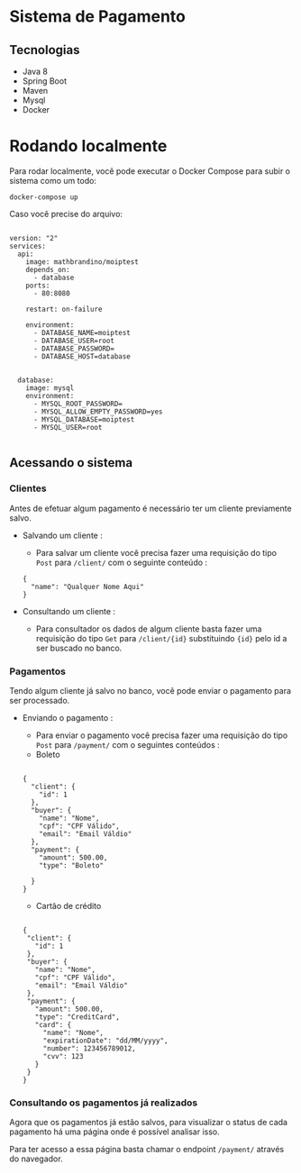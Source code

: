 # Sistema de Pagamento


## Tecnologias

- Java 8
- Spring Boot
- Maven
- Mysql 
- Docker

# Rodando localmente

Para rodar localmente, você pode executar o Docker Compose para subir 
o sistema como um todo: 

```
docker-compose up
``` 

Caso você precise do arquivo: 

```

version: "2"
services:
  api:
    image: mathbrandino/moiptest
    depends_on:
      - database
    ports:
      - 80:8080

    restart: on-failure

    environment:
      - DATABASE_NAME=moiptest
      - DATABASE_USER=root
      - DATABASE_PASSWORD=
      - DATABASE_HOST=database


  database:
    image: mysql
    environment:
      - MYSQL_ROOT_PASSWORD=
      - MYSQL_ALLOW_EMPTY_PASSWORD=yes
      - MYSQL_DATABASE=moiptest
      - MYSQL_USER=root


```

## Acessando o sistema

### Clientes

Antes de efetuar algum pagamento é necessário ter um
 cliente previamente salvo.
 
 
 
 * Salvando um cliente :
 
    - Para salvar um cliente você precisa fazer uma requisição 
    do tipo `Post` para `/client/` com o seguinte conteúdo :
    
    ```
    {
      "name": "Qualquer Nome Aqui"
    }
    ```
    
 * Consultando um cliente :
 
    - Para consultador os dados de algum cliente basta fazer uma 
    requisição do tipo `Get` para `/client/{id}` substituindo `{id}`
    pelo id a ser buscado no banco.
    
    
### Pagamentos

Tendo algum cliente já salvo no banco, você pode enviar o
 pagamento para ser processado.


   * Enviando o pagamento :
   
        - Para enviar o pagamento você precisa fazer uma requisição
        do tipo `Post` para `/payment/` com o seguintes conteúdos :
        
        * Boleto
        
        ```
        
        {
          "client": {
            "id": 1
          },
          "buyer": {
            "name": "Nome",
            "cpf": "CPF Válido",
            "email": "Email Váldio"
          },
          "payment": {
            "amount": 500.00,
            "type": "Boleto"
           
          }
        }
        
        ```
   
        * Cartão de crédito
        
        ```
        
       {
         "client": {
           "id": 1
         },
         "buyer": {
           "name": "Nome",
           "cpf": "CPF Válido",
           "email": "Email Váldio"
         },
         "payment": {
           "amount": 500.00,
           "type": "CreditCard",
           "card": {	
             "name": "Nome",
             "expirationDate": "dd/MM/yyyy",
             "number": 123456789012,
             "cvv": 123
           }
         }
       }
        
        ```
        

### Consultando os pagamentos já realizados


Agora que os pagamentos já estão salvos, para visualizar o status 
de cada pagamento há uma página onde é possível analisar isso. 

Para ter acesso a essa página basta chamar o endpoint `/payment/` através do navegador.